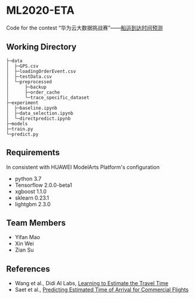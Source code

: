 # ML2020-ETA
Code for the contest “华为云大数据挑战赛”——[船运到达时间预测](https://competition.huaweicloud.com/information/1000037843/circumstance?track=107)

## Working Directory
```
├─data
│  ├─GPS.csv
│  ├─loadingOrderEvent.csv
│  ├─testData.csv
│  └─preprocessed
│      ├─backup
│      ├─order_cache
│      └─trace_specific_dataset
├─experiment
│  ├─baseline.ipynb
│  ├─data_selection.ipynb
│  └─directpredict.ipynb
├─models
├─train.py
└─predict.py
```
## Requirements
In consistent with HUAWEI ModelArts Platform's configuration
- python 3.7
- Tensorflow 2.0.0-beta1
- xgboost 1.1.0
- sklearn 0.23.1
- lightgbm 2.3.0

## Team Members
- Yifan Mao
- Xin Wei
- Zian Su

## References
- Wang et al., Didi AI Labs, [Learning to Estimate the Travel Time](https://dl.acm.org/doi/10.1145/3219819.3219900)
- Saet et al., [Predicting Estimated Time of Arrival for Commercial Flights](https://dl.acm.org/doi/10.1145/3219819.3219874)